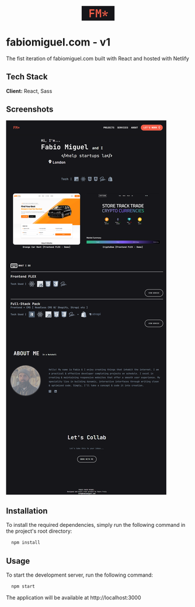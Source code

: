 <div align='center'><img src="src/images/github/fm_logo.png"/></div>

# fabiomiguel.com - v1

The fist iteration of fabiomiguel.com built with React and hosted with Netlify

## Tech Stack

**Client:** React, Sass

## Screenshots

![App Screenshot](src/images/github/fabio_miguel_portfolio_website_screenshot.png)

## Installation

To install the required dependencies, simply run the following command in the project's root directory:

```bash
  npm install
```

## Usage

To start the development server, run the following command:

```bash
  npm start
```

The application will be available at http://localhost:3000
